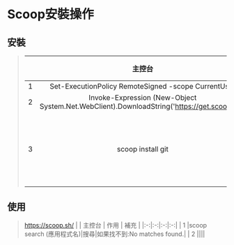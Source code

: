 # Scoop安裝操作
>
## 安裝
> |   | 主控台 | 作用 | 補充 |
> |:-:|:-:|:-:|:-:|
> | 1 |Set-ExecutionPolicy RemoteSigned -scope CurrentUser|||
> | 2 |Invoke-Expression (New-Object System.Net.WebClient).DownloadString('https://get.scoop.sh')|||
> | 3 |scoop install git||如果沒git才要裝|
## 使用
>https://scoop.sh/
> |   | 主控台 | 作用 | 補充 |
> |:-:|:-:|:-:|:-:|
> | 1 |scoop search (應用程式名)|搜尋|如果找不到:No matches found.|
> | 2 ||||
